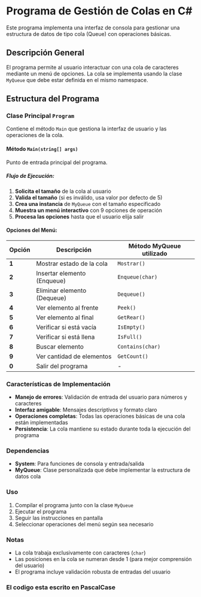 
# Programa de Gestión de Colas en C#

Este programa implementa una interfaz de consola para gestionar una estructura de datos de tipo cola (Queue) con operaciones básicas.

## Descripción General

El programa permite al usuario interactuar con una cola de caracteres mediante un menú de opciones. La cola se implementa usando la clase `MyQueue` que debe estar definida en el mismo namespace.

## Estructura del Programa

### Clase Principal `Program`

Contiene el método `Main` que gestiona la interfaz de usuario y las operaciones de la cola.

#### Método `Main(string[] args)`

Punto de entrada principal del programa.

##### Flujo de Ejecución:
1. **Solicita el tamaño** de la cola al usuario
2. **Valida el tamaño** (si es inválido, usa valor por defecto de 5)
3. **Crea una instancia** de `MyQueue` con el tamaño especificado
4. **Muestra un menú interactivo** con 9 opciones de operación
5. **Procesa las opciones** hasta que el usuario elija salir

#### Opciones del Menú:

| Opción | Descripción | Método MyQueue utilizado |
|--------|-------------|--------------------------|
| **1** | Mostrar estado de la cola | `Mostrar()` | 
| **2** | Insertar elemento (Enqueue) | `Enqueue(char)` |
| **3** | Eliminar elemento (Dequeue) | `Dequeue()` |
| **4** | Ver elemento al frente | `Peek()` |
| **5** | Ver elemento al final | `GetRear()` |
| **6** | Verificar si está vacía | `IsEmpty()` |
| **7** | Verificar si está llena | `IsFull()` |
| **8** | Buscar elemento | `Contains(char)` |
| **9** | Ver cantidad de elementos | `GetCount()` |
| **0** | Salir del programa | - |

### Características de Implementación

- **Manejo de errores**: Validación de entrada del usuario para números y caracteres
- **Interfaz amigable**: Mensajes descriptivos y formato claro
- **Operaciones completas**: Todas las operaciones básicas de una cola están implementadas
- **Persistencia**: La cola mantiene su estado durante toda la ejecución del programa

### Dependencias

- **System**: Para funciones de consola y entrada/salida
- **MyQueue**: Clase personalizada que debe implementar la estructura de datos cola

### Uso

1. Compilar el programa junto con la clase `MyQueue`
2. Ejecutar el programa
3. Seguir las instrucciones en pantalla
4. Seleccionar operaciones del menú según sea necesario

### Notas

- La cola trabaja exclusivamente con caracteres (`char`)
- Las posiciones en la cola se numeran desde 1 (para mejor comprensión del usuario)
- El programa incluye validación robusta de entradas del usuario

### El codigo esta escrito en PascalCase